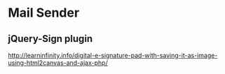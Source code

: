 # Mail Sender

## jQuery-Sign plugin

http://learninfinity.info/digital-e-signature-pad-with-saving-it-as-image-using-html2canvas-and-ajax-php/